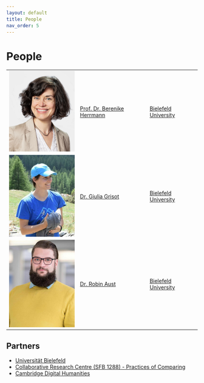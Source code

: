 ```yaml
---
layout: default
title: People
nav_order: 5
---
```


# People

|  |  |  |
|-----|-------|--------------|
| <img src="/images/ppl/bh2.jpeg" width="200"> | [Prof. Dr. Berenike Herrmann](https://jberenike.github.io/) | [Bielefeld University](https://www.uni-bielefeld.de/fakultaeten/linguistik-literaturwissenschaft/index.xml) |
| <img src="/images/ppl/gg2.jpeg" width="200"> | [Dr. Giulia Grisot](https://giuliagrisot.github.io/) | [Bielefeld University](https://www.uni-bielefeld.de/fakultaeten/linguistik-literaturwissenschaft/index.xml) |
| <img src="/images/ppl/ra.jpeg" width="200"> | [Dr. Robin Aust](https://www.germanistik.hhu.de/abteilungen/abteilung-ii-neuere-deutsche-literaturwissenschaft/univ-prof-dr-henriette-herwig/team/robin-aust-ma) | [Bielefeld University](https://www.uni-bielefeld.de/fakultaeten/linguistik-literaturwissenschaft/index.xml) |


## Partners

- [Universität Bielefeld](https://www.uni-bielefeld.de/(en)/)
- [Collaborative Research Centre (SFB 1288) - Practices of Comparing](https://www.uni-bielefeld.de/sfb/sfb1288/index.xml)
- [Cambridge Digital Humanities](https://www.cdh.cam.ac.uk)

